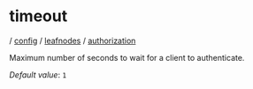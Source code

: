 # timeout

/ [config](/ref/config/index.md) / [leafnodes](/ref/config/config/leafnodes/index.md) / [authorization](/ref/config/config/leafnodes/authorization/index.md) 

Maximum number of seconds to wait for a client to authenticate.

*Default value*: `1`
